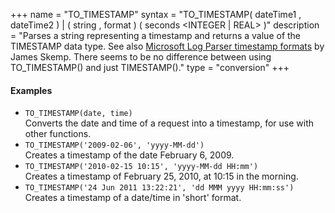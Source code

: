 +++
name = "TO_TIMESTAMP"
syntax = "TO_TIMESTAMP( dateTime1 <TIMESTAMP>, dateTime2 <TIMESTAMP> ) | ( string <STRING>, format <STRING> ) ( seconds <INTEGER | REAL> )"
description = "Parses a string representing a timestamp and returns a value of the TIMESTAMP data type. See also <a href="http://strivinglife.com/words/post/Microsoft-Log-Parser-timestamp-formats.aspx">Microsoft Log Parser timestamp formats</a> by James Skemp. There seems to be no difference between using TO_TIMESTAMP() and just TIMESTAMP()."
type = "conversion"
+++

#### Examples
- `TO_TIMESTAMP(date, time)`  
  Converts the date and time of a request into a timestamp, for use with other functions.
- `TO_TIMESTAMP('2009-02-06', 'yyyy-MM-dd')`  
  Creates a timestamp of the date February 6, 2009.
- `TO_TIMESTAMP('2010-02-15 10:15', 'yyyy-MM-dd HH:mm')`  
  Creates a timestamp of February 25, 2010, at 10:15 in the morning.
- `TO_TIMESTAMP('24 Jun 2011 13:22:21', 'dd MMM yyyy HH:mm:ss')`  
  Creates a timestamp of a date/time in 'short' format.
